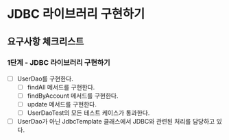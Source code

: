 # JDBC 라이브러리 구현하기

## 요구사항 체크리스트

### 1단계 - JDBC 라이브러리 구현하기

- [ ] UserDao를 구현한다.
  - [ ] findAll 메서드를 구현한다.
  - [ ] findByAccount 메서드를 구현한다.
  - [ ] update 메서드를 구현한다.
  - [ ] UserDaoTest의 모든 테스트 케이스가 통과한다.
- [ ] UserDao가 아닌 JdbcTemplate 클래스에서 JDBC와 관련된 처리를 담당하고 있다.
